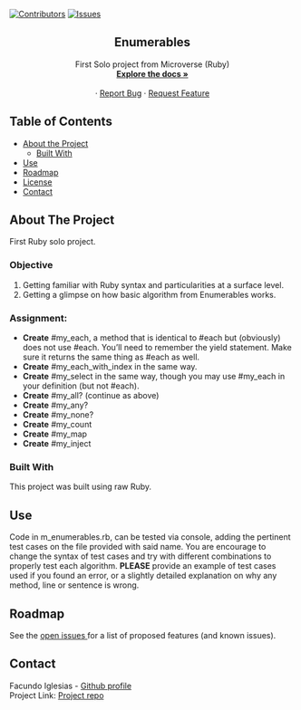 [![Contributors][contributors-shield]][contributors-url]
[![Issues][issues-shield]][issues-url]
<br />
<p align="center">
 
  <h2 align="center">Enumerables</h2>
  <p align="center">
   First Solo project from Microverse (Ruby)
    <br />
    <a href="https://github.com/Fig77/Ruby-Enumarebles"><strong>Explore the docs »</strong></a>
    <br />
    <br />
    ·
    <a href="https://github.com/Fig77/Ruby-Enumarebles/issues">Report Bug</a>
    ·
    <a href="https://github.com/Fig77/Ruby-Enumarebles/issues">Request Feature</a>
  </p>
</p>


<!-- TABLE OF CONTENTS -->
## Table of Contents

* [About the Project](#about-the-project)
  * [Built With](#built-with)
* [Use](#use)
* [Roadmap](#roadmap)
* [License](#license)
* [Contact](#contact)


<!-- ABOUT THE PROJECT -->
## About The Project
First Ruby solo project. 

### Objective
 1. Getting familiar with Ruby syntax and particularities at a surface level.
 2. Getting a glimpse on how basic algorithm from Enumerables works.
 
### Assignment:
 

 *  <strong>Create</strong> #my_each, a method that is identical to #each but (obviously) does not use #each. You’ll need to remember the yield statement. Make sure it returns the same thing as #each as well.
 *  <strong>Create</strong> #my_each_with_index in the same way.
 *  <strong>Create</strong> #my_select in the same way, though you may use #my_each in your definition (but not #each).
 *  <strong>Create</strong> #my_all? (continue as above)
 *  <strong>Create</strong> #my_any?
 *  <strong>Create</strong> #my_none?
 *  <strong>Create</strong> #my_count
 *  <strong>Create</strong> #my_map
 *  <strong>Create</strong> #my_inject

### Built With
This project was built using raw Ruby. 

<!-- USAGE EXAMPLES -->
## Use
Code in m_enumerables.rb, can be tested via console, adding the pertinent test cases on the file provided with said name. You are encourage to change the syntax of test cases and try with different combinations to properly test each algorithm.
<strong>PLEASE</strong> provide an example of test cases used if you found an error, or a slightly detailed explanation on why any method, line or sentence is wrong.

<!-- ROADMAP -->
## Roadmap

See the [open issues ](https://github.com/Fig77/Ruby-Enumarebles/issues)for a list of proposed features (and known issues).

<!-- CONTACT -->
## Contact

Facundo Iglesias - [Github profile](https://github.com/Fig77)
<br>
Project Link: [Project repo](https://github.com/Fig77/Ruby-Enumarebles/issues)


<!-- MARKDOWN LINKS & IMAGES -->
<!-- https://www.markdownguide.org/basic-syntax/#reference-style-links -->
[contributors-shield]: https://img.shields.io/badge/Contributors-1-brightgreen
[contributors-url]: https://github.com/Fig77/Gradients-Project/graphs/contributors
[issues-shield]: https://img.shields.io/badge/issues-0-%2300ff00
[issues-url]: https://github.com/Fig77/Gradients-Project/issues